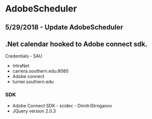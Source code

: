 # AdobeScheduler
## 5/29/2018 - Update AdobeScheduler
## .Net calendar hooked to Adobe connect sdk.

Credentials - SAU

- IntraNet
- carrera.southern.edu:8080
- Adobe connect
- turner.southern.edu


### SDK

- Adobe Connect SDK - scidec - DimitriStroganov
- JQuery version 2.0.3






